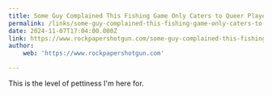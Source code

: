 ```yaml
---
title: Some Guy Complained This Fishing Game Only Caters to Queer Players, So the Dev Added a "Straight" Title - It Costs $9999
permalink: /links/some-guy-complained-this-fishing-game-only-caters-to-queer-players-so-the-dev-added-a-straight-title--it-costs-9999/index.html
date: 2024-11-07T17:04:00.000Z
link: https://www.rockpapershotgun.com/some-guy-complained-this-fishing-game-only-caters-to-queer-players-so-the-dev-added-a-straight-title-it-costs-9999
author:
    web: 'https://www.rockpapershotgun.com'

---
```


This is the level of pettiness I'm here for.